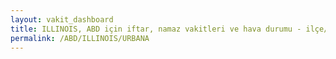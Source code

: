 ```yaml
---
layout: vakit_dashboard
title: ILLINOIS, ABD için iftar, namaz vakitleri ve hava durumu - ilçe/eyalet seç
permalink: /ABD/ILLINOIS/URBANA
---
```


<script type="text/javascript">
  var GLOBAL_COUNTRY = 'ABD';
  var GLOBAL_CITY = 'ILLINOIS';
  var GLOBAL_STATE = 'URBANA';
  var lat = 72;
  var lon = 21;
</script>
